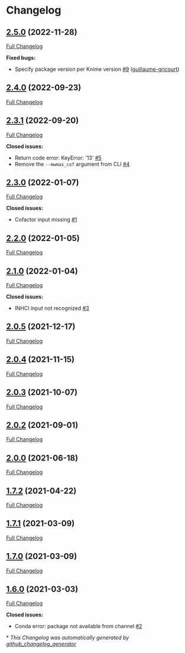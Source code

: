 # Changelog

## [2.5.0](https://github.com/brsynth/RetroPath2-wrapper/tree/2.5.0) (2022-11-28)

[Full Changelog](https://github.com/brsynth/RetroPath2-wrapper/compare/2.4.0...2.5.0)

**Fixed bugs:**

- Specify package version per Knime version [\#9](https://github.com/brsynth/RetroPath2-wrapper/pull/9) ([guillaume-gricourt](https://github.com/guillaume-gricourt))

## [2.4.0](https://github.com/brsynth/RetroPath2-wrapper/tree/2.4.0) (2022-09-23)

[Full Changelog](https://github.com/brsynth/RetroPath2-wrapper/compare/2.3.1...2.4.0)

## [2.3.1](https://github.com/brsynth/RetroPath2-wrapper/tree/2.3.1) (2022-09-20)

[Full Changelog](https://github.com/brsynth/RetroPath2-wrapper/compare/2.3.0...2.3.1)

**Closed issues:**

- Return code error: KeyError: '13'  [\#5](https://github.com/brsynth/RetroPath2-wrapper/issues/5)
- Remove the `--mwmax_cof` argument from CLI [\#4](https://github.com/brsynth/RetroPath2-wrapper/issues/4)

## [2.3.0](https://github.com/brsynth/RetroPath2-wrapper/tree/2.3.0) (2022-01-07)

[Full Changelog](https://github.com/brsynth/RetroPath2-wrapper/compare/2.2.0...2.3.0)

**Closed issues:**

- Cofactor input missing [\#1](https://github.com/brsynth/RetroPath2-wrapper/issues/1)

## [2.2.0](https://github.com/brsynth/RetroPath2-wrapper/tree/2.2.0) (2022-01-05)

[Full Changelog](https://github.com/brsynth/RetroPath2-wrapper/compare/2.1.0...2.2.0)

## [2.1.0](https://github.com/brsynth/RetroPath2-wrapper/tree/2.1.0) (2022-01-04)

[Full Changelog](https://github.com/brsynth/RetroPath2-wrapper/compare/2.0.5...2.1.0)

**Closed issues:**

- INHCI input not recognized [\#3](https://github.com/brsynth/RetroPath2-wrapper/issues/3)

## [2.0.5](https://github.com/brsynth/RetroPath2-wrapper/tree/2.0.5) (2021-12-17)

[Full Changelog](https://github.com/brsynth/RetroPath2-wrapper/compare/2.0.4...2.0.5)

## [2.0.4](https://github.com/brsynth/RetroPath2-wrapper/tree/2.0.4) (2021-11-15)

[Full Changelog](https://github.com/brsynth/RetroPath2-wrapper/compare/2.0.3...2.0.4)

## [2.0.3](https://github.com/brsynth/RetroPath2-wrapper/tree/2.0.3) (2021-10-07)

[Full Changelog](https://github.com/brsynth/RetroPath2-wrapper/compare/2.0.2...2.0.3)

## [2.0.2](https://github.com/brsynth/RetroPath2-wrapper/tree/2.0.2) (2021-09-01)

[Full Changelog](https://github.com/brsynth/RetroPath2-wrapper/compare/2.0.0...2.0.2)

## [2.0.0](https://github.com/brsynth/RetroPath2-wrapper/tree/2.0.0) (2021-06-18)

[Full Changelog](https://github.com/brsynth/RetroPath2-wrapper/compare/1.7.2...2.0.0)

## [1.7.2](https://github.com/brsynth/RetroPath2-wrapper/tree/1.7.2) (2021-04-22)

[Full Changelog](https://github.com/brsynth/RetroPath2-wrapper/compare/1.7.1...1.7.2)

## [1.7.1](https://github.com/brsynth/RetroPath2-wrapper/tree/1.7.1) (2021-03-09)

[Full Changelog](https://github.com/brsynth/RetroPath2-wrapper/compare/1.7.0...1.7.1)

## [1.7.0](https://github.com/brsynth/RetroPath2-wrapper/tree/1.7.0) (2021-03-09)

[Full Changelog](https://github.com/brsynth/RetroPath2-wrapper/compare/1.6.0...1.7.0)

## [1.6.0](https://github.com/brsynth/RetroPath2-wrapper/tree/1.6.0) (2021-03-03)

[Full Changelog](https://github.com/brsynth/RetroPath2-wrapper/compare/e8776f0cd134dd44eaf1d52b1472b9a3de2a4164...1.6.0)

**Closed issues:**

- Conda error: package not available from channel [\#2](https://github.com/brsynth/RetroPath2-wrapper/issues/2)



\* *This Changelog was automatically generated by [github_changelog_generator](https://github.com/github-changelog-generator/github-changelog-generator)*
